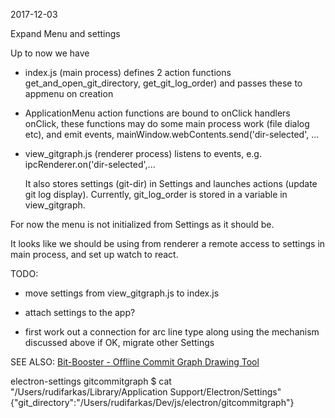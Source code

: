 2017-12-03

Expand Menu and settings

Up to now we have

- index.js (main process) defines 2 action functions get_and_open_git_directory, get_git_log_order)
  and passes these to appmenu on creation

- ApplicationMenu action functions are bound to onClick handlers
  onClick, these functions may do some main process work (file dialog etc), and
  emit events, mainWindow.webContents.send('dir-selected', ...

- view_gitgraph.js (renderer process) listens to events, e.g. ipcRenderer.on('dir-selected',...

  It also stores settings (git-dir) in Settings and launches actions (update git log display).
  Currently, git_log_order is stored in a variable in view_gitgraph.

For now the menu is not initialized from Settings as it should be.

It looks like we should be using from renderer a remote access to settings in main process,
and set up watch to react.

TODO:
- move settings from view_gitgraph.js to index.js
- attach settings to the app?

- first work out a connection for arc line type along using the mechanism discussed above
  if OK, migrate other Settings


SEE ALSO:
[Bit-Booster - Offline Commit Graph Drawing Tool](http://bit-booster.com/graph.html)


electron-settings
gitcommitgraph $ cat "/Users/rudifarkas/Library/Application Support/Electron/Settings"
{"git_directory":"/Users/rudifarkas/Dev/js/electron/gitcommitgraph"}
